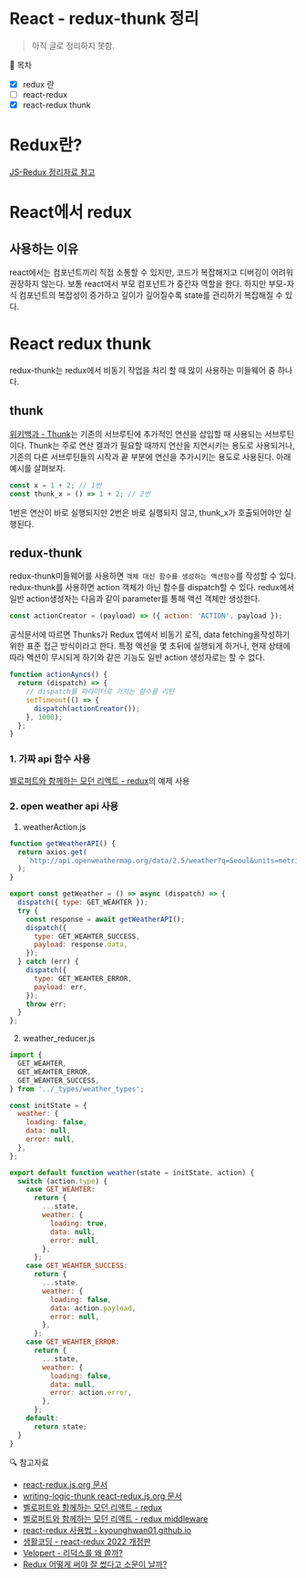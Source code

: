 # React - redux-thunk 정리

> 아직 글로 정리하지 못함.

📌 목차

- [x] redux 란
- [ ] react-redux
- [x] react-redux thunk

# Redux란?

[JS-Redux 정리자료 참고](https://github.com/kimyouknow/CS-JS-Algorithm/tree/main/js/Redux)

# React에서 redux

## 사용하는 이유

react에서는 컴포넌트끼리 직접 소통할 수 있지만, 코드가 복잡해지고 디버깅이 어려워 권장하지 않는다. 보통 react에서 부모 컴포넌트가 중간자 역할을 한다. 하지만 부모-자식 컴포넌트의 복잡성이 증가하고 깊이가 깊어질수록 state를 관리하기 복잡해질 수 있다.

# React redux thunk

redux-thunk는 redux에서 비동기 작업을 처리 할 때 많이 사용하는 미들웨어 중 하나다.

## thunk

[위키백과 - Thunk](https://ko.wikipedia.org/wiki/썽크)는 기존의 서브루틴에 추가적인 연산을 삽입할 때 사용되는 서브루틴이다. Thunk는 주로 연산 결과가 필요할 때까지 연산을 지연시키는 용도로 사용되거나, 기존의 다른 서브루틴들의 시작과 끝 부분에 연산을 추가시키는 용도로 사용된다. 아래 예시를 살펴보자.

```js
const x = 1 + 2; // 1번
const thunk_x = () => 1 + 2; // 2번
```

1번은 연산이 바로 실행되지만 2번은 바로 실행되지 않고, thunk_x가 호출되어야만 실행된다.

## redux-thunk

redux-thunk미들웨어를 사용하면 `객체 대신 함수를 생성하는 액션함수`를 작성할 수 있다. redux-thunk를 사용하면 action 객체가 아닌 함수를 dispatch할 수 있다. redux에서 일반 action생성자는 다음과 같이 parameter를 통해 액션 객체만 생성한다.

```js
const actionCreator = (payload) => ({ action: 'ACTION', payload });
```

공식문서에 따르면 Thunks가 Redux 앱에서 비동기 로직, data fetching을 ​​작성하기 위한 표준 접근 방식이라고 한다. 특정 액션을 몇 초뒤에 실행되게 하거나, 현재 상태에 따라 액션이 무시되게 하기와 같은 기능도 일반 action 생성자로는 할 수 없다.

```js
function actionAyncs() {
  return (dispatch) => {
    // dispatch를 파라미터로 가지는 함수를 리턴
    setTimeout(() => {
      dispatch(actionCreator());
    }, 1000);
  };
}
```

### 1. 가짜 api 함수 사용

[벨로퍼트와 함께하는 모던 리액트 - redux](https://react.vlpt.us/redux/)의 예제 사용

### 2. open weather api 사용

1. weatherAction.js

```js
function getWeatherAPI() {
  return axios.get(
    `http://api.openweathermap.org/data/2.5/weather?q=Seoul&units=metric&APPID=${API_Key}`
  );
}

export const getWeather = () => async (dispatch) => {
  dispatch({ type: GET_WEAHTER });
  try {
    const response = await getWeatherAPI();
    dispatch({
      type: GET_WEAHTER_SUCCESS,
      payload: response.data,
    });
  } catch (err) {
    dispatch({
      type: GET_WEAHTER_ERROR,
      payload: err,
    });
    throw err;
  }
};
```

2. weather_reducer.js

```js
import {
  GET_WEAHTER,
  GET_WEAHTER_ERROR,
  GET_WEAHTER_SUCCESS,
} from '../_types/weather_types';

const initState = {
  weather: {
    loading: false,
    data: null,
    error: null,
  },
};

export default function weather(state = initState, action) {
  switch (action.type) {
    case GET_WEAHTER:
      return {
        ...state,
        weather: {
          loading: true,
          data: null,
          error: null,
        },
      };
    case GET_WEAHTER_SUCCESS:
      return {
        ...state,
        weather: {
          loading: false,
          data: action.payload,
          error: null,
        },
      };
    case GET_WEAHTER_ERROR:
      return {
        ...state,
        weather: {
          loading: false,
          data: null,
          error: action.error,
        },
      };
    default:
      return state;
  }
}
```

🔍 참고자료

- [react-redux.js.org 문서](https://react-redux.js.org)
- [writing-logic-thunk react-redux.js.org 문서](https://redux.js.org/usage/writing-logic-thunks)
- [벨로퍼트와 함께하는 모던 리액트 - redux](https://react.vlpt.us/redux/)
- [벨로퍼트와 함께하는 모던 리액트 - redux middleware](https://react.vlpt.us/redux-middleware/)
- [react-redux 사용법 - kyounghwan01.github.io](https://kyounghwan01.github.io/blog/React/redux/redux-basic/#사용하는-이유)
- [생활코딩 - react-redux 2022 개정판](https://youtu.be/yjuwpf7VH74)
- [Velopert - 리덕스를 왜 쓸까?](https://velopert.com/3528)
- [Redux 어떻게 써야 잘 썼다고 소문이 날까?](https://velog.io/@velopert/using-redux-in-2021)
